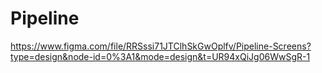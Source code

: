 # Pipeline

https://www.figma.com/file/RRSssi71JTClhSkGwOplfv/Pipeline-Screens?type=design&node-id=0%3A1&mode=design&t=UR94xQiJg06WwSgR-1